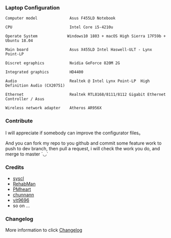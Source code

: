 ### Laptop Configuration

```
Computer model              Asus F455LD Notebook

CPU                         Intel Core i5-4210u

Operate System             Windows10 1803 + macOS High Sierra 17F59b + Ubuntu 18.04

Main board                  Asus X455LD Intel Haswell-ULT - Lynx Point-LP

Discret egraphics           Nvidia GeForce 820M 2G 

Integrated graphics         HD4400

Audio                       Realtek @ Intel Lynx Point-LP  High Definition Audio (CX20751)

Ethernet                    Realtek RTL8168/8111/8112 Gigabit Ethernet Controller / Asus

Wireless network adapter    Atheros AR956X
```

### Contribute
I will appreciate if somebody can improve the configurator files。

And you can fork my repo to you github and commit some feature work to push to dev branch, then pull a request, i will check the work you do, and merge to master ´◡`

### Credits
- [syscl](https://github.com/syscl)
- [RehabMan](https://github.com/RehabMan)
- [PMheart](https://github.com/PMheart)
- [chunnann](https://github.com/chunnann)
- [vit9696](https://github.com/vit9696)
- so on ...

### Changelog
More information to click [Changelog](https://github.com/athlonreg/ASUS-F455LD-i5-4210u/blob/master/Changelog.md)


